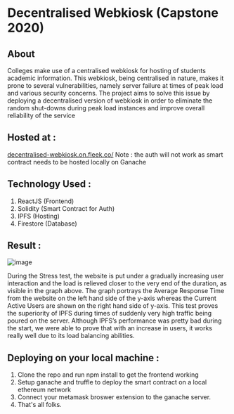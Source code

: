 # Decentralised Webkiosk (Capstone 2020)

## About
Colleges make use of a centralised webkiosk for hosting of students academic information. This webkiosk, being centralised in nature, makes it prone to several vulnerabilities, namely server failure at times of peak load and various security concerns. The project aims to solve this issue by deploying a decentralised version of webkiosk in order to eliminate the random shut-downs during peak load instances and improve overall reliability of the service

## Hosted at :
[decentralised-webkiosk.on.fleek.co/](decentralised-webkiosk.on.fleek.co/)
Note : the auth will not work as smart contract needs to be hosted locally on Ganache

## Technology Used : 
1. ReactJS (Frontend)
2. Solidity (Smart Contract for Auth)
3. IPFS (Hosting)
4. Firestore (Database)

## Result :

![image](https://user-images.githubusercontent.com/9550542/116877806-0e212300-ac3c-11eb-8211-521fee46b0bf.png)

During the Stress test, the website is put under a gradually increasing user interaction and the load is relieved closer to the very end of the duration, as visible in the graph above. 
The graph portrays the Average Response Time from the website on the left hand side of the y-axis whereas the Current Active Users are shown on the right hand side of y-axis.
This test proves the superiority of IPFS during times of suddenly very high traffic being poured on the server.
Although IPFS’s performance was pretty bad during the start, we were able to prove that with an increase in users, it works really well due to its load balancing abilities.

## Deploying on your local machine : 
1. Clone the repo and run npm install to get the frontend working
2. Setup ganache and truffle to deploy the smart contract on a local ethereum network
3. Connect your metamask broswer extension to the ganache server.
4. That's all folks.
